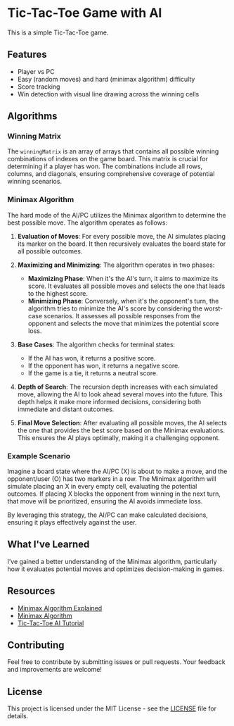 # Tic-Tac-Toe Game with AI

This is a simple Tic-Tac-Toe game.

## Features

- Player vs PC
- Easy (random moves) and hard (minimax algorithm) difficulty
- Score tracking
- Win detection with visual line drawing across the winning cells

## Algorithms

### Winning Matrix

The `winningMatrix` is an array of arrays that contains all possible winning combinations of indexes on the game board. This matrix is crucial for determining if a player has won. The combinations include all rows, columns, and diagonals, ensuring comprehensive coverage of potential winning scenarios.

### Minimax Algorithm

The hard mode of the AI/PC utilizes the Minimax algorithm to determine the best possible move. The algorithm operates as follows:

1. **Evaluation of Moves**: For every possible move, the AI simulates placing its marker on the board. It then recursively evaluates the board state for all possible outcomes.

2. **Maximizing and Minimizing**: The algorithm operates in two phases:

   - **Maximizing Phase**: When it's the AI's turn, it aims to maximize its score. It evaluates all possible moves and selects the one that leads to the highest score.
   - **Minimizing Phase**: Conversely, when it's the opponent's turn, the algorithm tries to minimize the AI's score by considering the worst-case scenarios. It assesses all possible responses from the opponent and selects the move that minimizes the potential score loss.

3. **Base Cases**: The algorithm checks for terminal states:

   - If the AI has won, it returns a positive score.
   - If the opponent has won, it returns a negative score.
   - If the game is a tie, it returns a neutral score.

4. **Depth of Search**: The recursion depth increases with each simulated move, allowing the AI to look ahead several moves into the future. This depth helps it make more informed decisions, considering both immediate and distant outcomes.

5. **Final Move Selection**: After evaluating all possible moves, the AI selects the one that provides the best score based on the Minimax evaluations. This ensures the AI plays optimally, making it a challenging opponent.

### Example Scenario

Imagine a board state where the AI/PC (X) is about to make a move, and the opponent/user (O) has two markers in a row. The Minimax algorithm will simulate placing an X in every empty cell, evaluating the potential outcomes. If placing X blocks the opponent from winning in the next turn, that move will be prioritized, ensuring the AI avoids immediate loss.

By leveraging this strategy, the AI/PC can make calculated decisions, ensuring it plays effectively against the user.

## What I've Learned

I’ve gained a better understanding of the Minimax algorithm, particularly how it evaluates potential moves and optimizes decision-making in games. 

## Resources

- [Minimax Algorithm Explained](https://en.wikipedia.org/wiki/Minimax)
- [Minimax Algorithm ](https://www.geeksforgeeks.org/minimax-algorithm-in-game-theory-set-1-introduction/)
- [Tic-Tac-Toe AI Tutorial](https://www.scaler.com/topics/artificial-intelligence-tutorial/min-max-algorithm/)


## Contributing

Feel free to contribute by submitting issues or pull requests. Your feedback and improvements are welcome!

## License

This project is licensed under the MIT License - see the [LICENSE](LICENSE) file for details.
